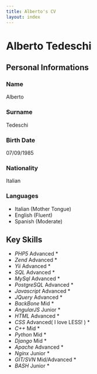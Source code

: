 ```yaml
---
title: Alberto's CV
layout: index
---
```


# Alberto Tedeschi #

## Personal Informations ##
### Name ###
Alberto
### Surname ###
Tedeschi
### Birth Date ###
07/09/1985 
### Nationality ###
Italian
### Languages ###
* Italian (Mother Tongue)
* English (Fluent)
* Spanish (Moderate)

## Key Skills ##
* _PHP5_ Advanced *
* _Zend_ Advanced *
* _Yii_ Advanced *
* _SQL_ Advanced *
* _MySql_ Advanced *
* _PostgreSQL_ Advanced *
* _Javascript_ Advanced *
* _JQuery_ Advanced *
* _BackBone_ Mid *
* _AngularJS_ Junior *
* _HTML_ Advanced *
* _CSS_ Advanced( I love LESS! ) *
* _C++_ Mid *
* _Python_ Mid *
* _Django_ Mid *
* _Apache_ Advanced *
* _Nginx_ Junior *
* _GIT/SVN_ Mid/Advanced *
* _BASH_ Junior *